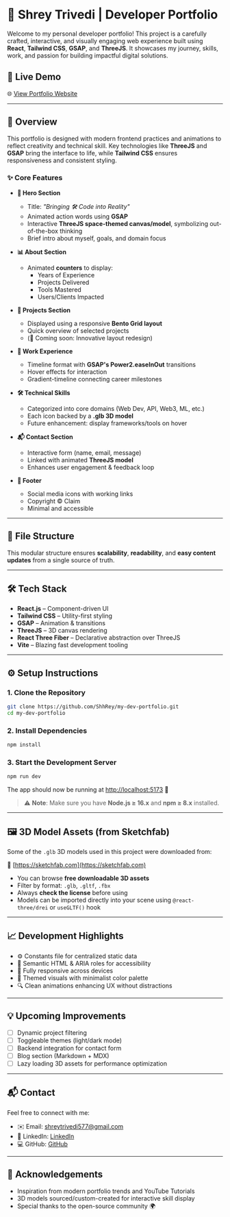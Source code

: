 
# 🌌 Shrey Trivedi | Developer Portfolio

Welcome to my personal developer portfolio! This project is a carefully crafted, interactive, and visually engaging web experience built using **React**, **Tailwind CSS**, **GSAP**, and **ThreeJS**. It showcases my journey, skills, work, and passion for building impactful digital solutions.

## 🚀 Live Demo

🌐 [View Portfolio Website](https://shreytrivedi-dev-portfolio.vercel.app/)

---

## 📌 Overview

This portfolio is designed with modern frontend practices and animations to reflect creativity and technical skill. Key technologies like **ThreeJS** and **GSAP** bring the interface to life, while **Tailwind CSS** ensures responsiveness and consistent styling.

### ✨ Core Features

- **🎯 Hero Section**
  - Title: *"Bringing 🛠️ Code into Reality"*
  - Animated action words using **GSAP**
  - Interactive **ThreeJS space-themed canvas/model**, symbolizing out-of-the-box thinking
  - Brief intro about myself, goals, and domain focus

- **📊 About Section**
  - Animated **counters** to display:
    - Years of Experience
    - Projects Delivered
    - Tools Mastered
    - Users/Clients Impacted

- **🧩 Projects Section**
  - Displayed using a responsive **Bento Grid layout**
  - Quick overview of selected projects
  - (🔧 Coming soon: Innovative layout redesign)

- **🧠 Work Experience**
  - Timeline format with **GSAP's Power2.easeInOut** transitions
  - Hover effects for interaction
  - Gradient-timeline connecting career milestones

- **🛠️ Technical Skills**
  - Categorized into core domains (Web Dev, API, Web3, ML, etc.)
  - Each icon backed by a **.glb 3D model**
  - Future enhancement: display frameworks/tools on hover

- **📬 Contact Section**
  - Interactive form (name, email, message)
  - Linked with animated **ThreeJS model**
  - Enhances user engagement & feedback loop

- **🔗 Footer**
  - Social media icons with working links
  - Copyright © Claim
  - Minimal and accessible

---

## 🧱 File Structure

This modular structure ensures **scalability**, **readability**, and **easy content updates** from a single source of truth.

---

## 🛠️ Tech Stack

- **React.js** – Component-driven UI
- **Tailwind CSS** – Utility-first styling
- **GSAP** – Animation & transitions
- **ThreeJS** – 3D canvas rendering
- **React Three Fiber** – Declarative abstraction over ThreeJS
- **Vite** – Blazing fast development tooling

---

## ⚙️ Setup Instructions

### 1. Clone the Repository
```bash
git clone https://github.com/ShhRey/my-dev-portfolio.git
cd my-dev-portfolio
```

### 2. Install Dependencies
```bash
npm install
```

### 3. Start the Development Server
```bash
npm run dev
```

The app should now be running at [http://localhost:5173](http://localhost:5173) 🚀

> ⚠️ **Note**: Make sure you have **Node.js ≥ 16.x** and **npm ≥ 8.x** installed.

---

## 🖼️ 3D Model Assets (from Sketchfab)

Some of the `.glb` 3D models used in this project were downloaded from:

🎨 [https://sketchfab.com](https://sketchfab.com)

- You can browse **free downloadable 3D assets**
- Filter by format: `.glb`, `.gltf`, `.fbx`
- Always **check the license** before using
- Models can be imported directly into your scene using `@react-three/drei` or `useGLTF()` hook

---

## 📈 Development Highlights

- ⚙️ Constants file for centralized static data
- 🧠 Semantic HTML & ARIA roles for accessibility
- 📱 Fully responsive across devices
- 🎨 Themed visuals with minimalist color palette
- 🔍 Clean animations enhancing UX without distractions

---

## 💡 Upcoming Improvements

- [ ] Dynamic project filtering
- [ ] Toggleable themes (light/dark mode)
- [ ] Backend integration for contact form
- [ ] Blog section (Markdown + MDX)
- [ ] Lazy loading 3D assets for performance optimization

---

## 📬 Contact

Feel free to connect with me:

- ✉️ Email: [shreytrivedi577@gmail.com](mailto:shreytrivedi577@gmail.com)
- 🔗 LinkedIn: [LinkedIn](https://www.linkedin.com/in/shreytrivedi577/)
- 💻 GitHub: [GitHub](https://github.com/ShhRey)

---

## 🙌 Acknowledgements

- Inspiration from modern portfolio trends and YouTube Tutorials
- 3D models sourced/custom-created for interactive skill display
- Special thanks to the open-source community 🌍